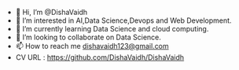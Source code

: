 - 👋 Hi, I’m @DishaVaidh
- 👀 I’m interested in AI,Data Science,Devops and Web Development.
- 🌱 I’m currently learning Data Science and cloud computing.
- 💞️ I’m looking to collaborate on Data Science.
- 📫 How to reach me dishavaidh123@gmail.com
- CV URL : https://github.com/DishaVaidh/DishaVaidh
<!---
DishaVaidh/DishaVaidh is a ✨ special ✨ repository because its `README.md` (this file) appears on your GitHub profile.
You can click the Preview link to take a look at your changes.
--->
